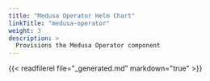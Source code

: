 ```yaml
---
title: "Medusa Operator Helm Chart"
linkTitle: "medusa-operator"
weight: 3
description: >
  Provisions the Medusa Operator component
---
```


{{< readfilerel file="_generated.md" markdown="true" >}}
